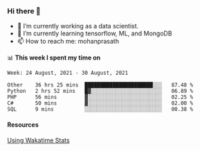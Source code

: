 ### Hi there 👋

- 🔭 I’m currently working as a data scientist.
- 🌱 I’m currently learning tensorflow, ML, and MongoDB
- 📫 How to reach me: mohanprasath

📊 **This week I spent my time on**
<!--START_SECTION:waka-->
```text
Week: 24 August, 2021 - 30 August, 2021

Other    36 hrs 25 mins  ██████████████████████░░░   87.48 % 
Python   2 hrs 52 mins   █▓░░░░░░░░░░░░░░░░░░░░░░░   06.89 % 
PHP      56 mins         ▓░░░░░░░░░░░░░░░░░░░░░░░░   02.25 % 
C#       50 mins         ▓░░░░░░░░░░░░░░░░░░░░░░░░   02.00 % 
SQL      9 mins          ░░░░░░░░░░░░░░░░░░░░░░░░░   00.38 % 
```
<!--END_SECTION:waka-->

#### Resources
[Using Wakatime Stats](https://github.com/marketplace/actions/waka-readme)
